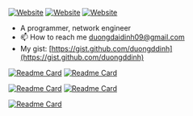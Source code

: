 [![Website](https://img.shields.io/website?label=fragella.com&style=for-the-badge&url=https%3A%2F%2Ffragella.com)](https://fragella.com)
[![Website](https://img.shields.io/website?label=texttopdf.app&style=for-the-badge&url=https://texttopdf.app)](https://texttopdf.app)
[![Website](https://img.shields.io/website?label=breakuphelper.com&style=for-the-badge&url=https://breakuphelper.com)](https://breakuphelper.com)


- A programmer, network engineer
- 📫 How to reach me duongdaidinh09@gmail.com
- My gist: [https://gist.github.com/duongddinh](https://gist.github.com/duongddinh)


[![Readme Card](https://github-readme-stats.vercel.app/api/pin/?username=duongddinh&repo=apelang)](https://github.com/duongddinh/apelang)
[![Readme Card](https://github-readme-stats.vercel.app/api/pin/?username=duongddinh&repo=banana-modules)](https://github.com/duongddinh/banana-modules)

[![Readme Card](https://github-readme-stats.vercel.app/api/pin/?username=duongddinh&repo=humanlang)](https://github.com/duongddinh/humanlang)
[![Readme Card](https://github-readme-stats.vercel.app/api/pin/?username=duongddinh&repo=humanlang-net-tools)](https://github.com/duongddinh/humanlang-net-tools)

[![Readme Card](https://github-readme-stats.vercel.app/api/pin/?username=duongddinh&repo=dinolang)](https://github.com/duongddinh/dinolang)

<!---
frychicken/frychicken is a ✨ special ✨ repository because its `README.md` (this file) appears on your GitHub profile.
You can click the Preview link to take a look at your changes.
--->

